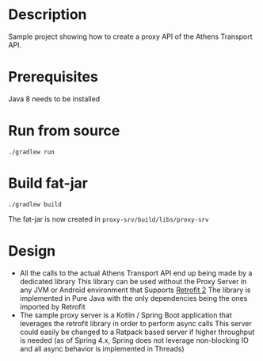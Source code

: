 # Description
Sample project showing how to create a proxy API of the Athens Transport API.

# Prerequisites

Java 8 needs to be installed

# Run from source

`./gradlew run`

# Build fat-jar

`./gradlew build`

The fat-jar is now created in `proxy-srv/build/libs/proxy-srv`

# Design

 * All the calls to the actual Athens Transport API end up being made by a dedicated library
   This library can be used without the Proxy Server in any JVM or Android environment that Supports [Retrofit 2](http://square.github.io/retrofit/)
   The library is implemented in Pure Java with the only dependencies being the ones imported by Retrofit
 * The sample proxy server is a Kotlin / Spring Boot application that leverages the retrofit library in order to perform async calls
   This server could easily be changed to a Ratpack based server if higher throughput is needed (as of Spring 4.x, Spring does not leverage non-blocking IO and all async behavior is implemented in Threads)    